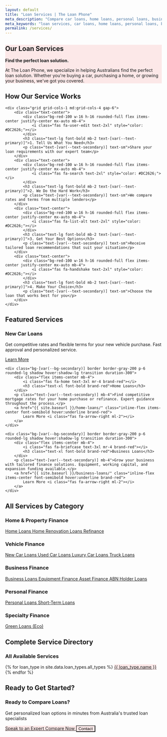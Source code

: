 ```yaml
---
layout: default
title: "Loan Services | The Loan Phone"
meta_description: "Compare car loans, home loans, personal loans, business loans and more. Find the perfect loan solution with Australia's trusted loan specialists."
meta_keywords: "loan services, car loans, home loans, personal loans, business loans, loan comparison, australia, loan specialists"
permalink: /services/
---
```


<!-- PINK HERO SECTION - CONSISTENT WITH ABOUT PAGE -->
<section style="background-color: #fce8e8;">
    <div class="container mx-auto px-6 py-16 text-center animate-on-scroll">
        <h1 class="text-5xl font-extrabold text-gray-800 mb-4">Our Loan <span class="brand-red">Services</span></h1>
        <div class="text-center mb-8">
            <div class="space-y-4 text-lg text-gray-600 max-w-3xl mx-auto">
                <p><strong>Find the perfect loan solution.</strong></p>
                <p>At The Loan Phone, we specialize in helping Australians find the perfect loan solution. Whether you're buying a car, purchasing a home, or growing your business, we've got you covered.</p>
            </div>
        </div>
    </div>
</section>

<!-- Services Index Content - FIXED: Remove separate container background -->
<div class="py-8" style="background-color: var(--bg-primary);">
<div class="container mx-auto px-6">

<!-- HOW IT WORKS PROCESS - FIXED: Proper dark mode backgrounds -->
<div class="bg-[var(--bg-secondary)] rounded-lg shadow-lg p-8 mb-8 border border-gray-200 transition-colors duration-300">
    <div class="text-center mb-8">
        <h2 class="text-3xl font-bold text-[var(--text-primary)] mb-4">How Our Service Works</h2>
    </div>
    
    <div class="grid grid-cols-1 md:grid-cols-4 gap-6">
        <div class="text-center">
            <div class="bg-red-100 w-16 h-16 rounded-full flex items-center justify-center mx-auto mb-4">
                <i class="fas fa-user-edit text-2xl" style="color: #DC2626;"></i>
            </div>
            <h3 class="text-lg font-bold mb-2 text-[var(--text-primary)]">1. Tell Us What You Need</h3>
            <p class="text-[var(--text-secondary)] text-sm">Share your loan requirements with our expert team</p>
        </div>
        <div class="text-center">
            <div class="bg-red-100 w-16 h-16 rounded-full flex items-center justify-center mx-auto mb-4">
                <i class="fas fa-search text-2xl" style="color: #DC2626;"></i>
            </div>
            <h3 class="text-lg font-bold mb-2 text-[var(--text-primary)]">2. We Do the Hard Work</h3>
            <p class="text-[var(--text-secondary)] text-sm">We compare rates and terms from multiple lenders</p>
        </div>
        <div class="text-center">
            <div class="bg-red-100 w-16 h-16 rounded-full flex items-center justify-center mx-auto mb-4">
                <i class="fas fa-list-alt text-2xl" style="color: #DC2626;"></i>
            </div>
            <h3 class="text-lg font-bold mb-2 text-[var(--text-primary)]">3. Get Your Best Options</h3>
            <p class="text-[var(--text-secondary)] text-sm">Receive tailored loan recommendations that suit your situation</p>
        </div>
        <div class="text-center">
            <div class="bg-red-100 w-16 h-16 rounded-full flex items-center justify-center mx-auto mb-4">
                <i class="fas fa-handshake text-2xl" style="color: #DC2626;"></i>
            </div>
            <h3 class="text-lg font-bold mb-2 text-[var(--text-primary)]">4. Make Your Choice</h3>
            <p class="text-[var(--text-secondary)] text-sm">Choose the loan that works best for you</p>
        </div>
    </div>
</div>

<h2 class="text-2xl font-bold text-[var(--text-primary)] mb-6">Featured Services</h2>

<div class="grid grid-cols-1 md:grid-cols-3 gap-6 mb-8">
    <div class="bg-[var(--bg-secondary)] border border-gray-200 p-6 rounded-lg shadow hover:shadow-lg transition duration-300">
        <div class="flex items-center mb-4">
            <i class="fas fa-car text-3xl mr-4 brand-red"></i>
            <h3 class="text-xl font-bold brand-red">New Car Loans</h3>
        </div>
        <p class="text-[var(--text-secondary)] mb-4">Get competitive rates and flexible terms for your new vehicle purchase. Fast approval and personalized service.</p>
        <a href="{{ site.baseurl }}/new-car-loans/" class="inline-flex items-center font-semibold hover:underline brand-red">
            Learn More <i class="fas fa-arrow-right ml-2"></i>
        </a>
    </div>
    
    <div class="bg-[var(--bg-secondary)] border border-gray-200 p-6 rounded-lg shadow hover:shadow-lg transition duration-300">
        <div class="flex items-center mb-4">
            <i class="fas fa-home text-3xl mr-4 brand-red"></i>
            <h3 class="text-xl font-bold brand-red">Home Loans</h3>
        </div>
        <p class="text-[var(--text-secondary)] mb-4">Find competitive mortgage rates for your home purchase or refinance. Expert guidance throughout the process.</p>
        <a href="{{ site.baseurl }}/home-loans/" class="inline-flex items-center font-semibold hover:underline brand-red">
            Learn More <i class="fas fa-arrow-right ml-2"></i>
        </a>
    </div>
    
    <div class="bg-[var(--bg-secondary)] border border-gray-200 p-6 rounded-lg shadow hover:shadow-lg transition duration-300">
        <div class="flex items-center mb-4">
            <i class="fas fa-briefcase text-3xl mr-4 brand-red"></i>
            <h3 class="text-xl font-bold brand-red">Business Loans</h3>
        </div>
        <p class="text-[var(--text-secondary)] mb-4">Grow your business with tailored finance solutions. Equipment, working capital, and expansion funding available.</p>
        <a href="{{ site.baseurl }}/business-loans/" class="inline-flex items-center font-semibold hover:underline brand-red">
            Learn More <i class="fas fa-arrow-right ml-2"></i>
        </a>
    </div>
</div>

<h2 class="text-2xl font-bold text-[var(--text-primary)] mb-6">All Services by Category</h2>

<h3 class="text-xl font-bold mb-4 text-[var(--text-primary)]"><i class="fas fa-home mr-2 brand-red"></i> Home & Property Finance</h3>
<div class="bg-red-50 p-6 rounded-lg mb-6 border-l-4" style="border-color: #DC2626;">
    <div class="grid grid-cols-1 md:grid-cols-2 gap-4">
        <a href="{{ site.baseurl }}/home-loans/" class="flex items-center font-medium hover:bg-red-100 p-3 rounded transition duration-300 brand-red">
            <i class="fas fa-chevron-right mr-2"></i>
            Home Loans
        </a>
        <a href="{{ site.baseurl }}/home-renovation-loans/" class="flex items-center font-medium hover:bg-red-100 p-3 rounded transition duration-300 brand-red">
            <i class="fas fa-chevron-right mr-2"></i>
            Home Renovation Loans
        </a>
        <a href="{{ site.baseurl }}/refinance/" class="flex items-center font-medium hover:bg-red-100 p-3 rounded transition duration-300 brand-red">
            <i class="fas fa-chevron-right mr-2"></i>
            Refinance
        </a>
    </div>
</div>

<h3 class="text-xl font-bold mb-4 text-[var(--text-primary)]"><i class="fas fa-car mr-2 brand-red"></i> Vehicle Finance</h3>
<div class="bg-red-50 p-6 rounded-lg mb-6 border-l-4" style="border-color: #DC2626;">
    <div class="grid grid-cols-1 md:grid-cols-2 gap-4">
        <a href="{{ site.baseurl }}/new-car-loans/" class="flex items-center font-medium hover:bg-red-100 p-3 rounded transition duration-300 brand-red">
            <i class="fas fa-chevron-right mr-2"></i>
            New Car Loans
        </a>
        <a href="{{ site.baseurl }}/used-car-loans/" class="flex items-center font-medium hover:bg-red-100 p-3 rounded transition duration-300 brand-red">
            <i class="fas fa-chevron-right mr-2"></i>
            Used Car Loans
        </a>
        <a href="{{ site.baseurl }}/luxury-car-loans/" class="flex items-center font-medium hover:bg-red-100 p-3 rounded transition duration-300 brand-red">
            <i class="fas fa-chevron-right mr-2"></i>
            Luxury Car Loans
        </a>
        <a href="{{ site.baseurl }}/truck-loans/" class="flex items-center font-medium hover:bg-red-100 p-3 rounded transition duration-300 brand-red">
            <i class="fas fa-chevron-right mr-2"></i>
            Truck Loans
        </a>
    </div>
</div>

<h3 class="text-xl font-bold mb-4 text-[var(--text-primary)]"><i class="fas fa-briefcase mr-2 brand-red"></i> Business Finance</h3>
<div class="bg-red-50 p-6 rounded-lg mb-6 border-l-4" style="border-color: #DC2626;">
    <div class="grid grid-cols-1 md:grid-cols-2 gap-4">
        <a href="{{ site.baseurl }}/business-loans/" class="flex items-center font-medium hover:bg-red-100 p-3 rounded transition duration-300 brand-red">
            <i class="fas fa-chevron-right mr-2"></i>
            Business Loans
        </a>
        <a href="{{ site.baseurl }}/equipment-finance/" class="flex items-center font-medium hover:bg-red-100 p-3 rounded transition duration-300 brand-red">
            <i class="fas fa-chevron-right mr-2"></i>
            Equipment Finance
        </a>
        <a href="{{ site.baseurl }}/asset-finance/" class="flex items-center font-medium hover:bg-red-100 p-3 rounded transition duration-300 brand-red">
            <i class="fas fa-chevron-right mr-2"></i>
            Asset Finance
        </a>
        <a href="{{ site.baseurl }}/abn-holder-loans/" class="flex items-center font-medium hover:bg-red-100 p-3 rounded transition duration-300 brand-red">
            <i class="fas fa-chevron-right mr-2"></i>
            ABN Holder Loans
        </a>
    </div>
</div>

<h3 class="text-xl font-bold mb-4 text-[var(--text-primary)]"><i class="fas fa-user mr-2 brand-red"></i> Personal Finance</h3>
<div class="bg-red-50 p-6 rounded-lg mb-6 border-l-4" style="border-color: #DC2626;">
    <div class="grid grid-cols-1 md:grid-cols-2 gap-4">
        <a href="{{ site.baseurl }}/personal-loans/" class="flex items-center font-medium hover:bg-red-100 p-3 rounded transition duration-300 brand-red">
            <i class="fas fa-chevron-right mr-2"></i>
            Personal Loans
        </a>
        <a href="{{ site.baseurl }}/short-term-loans/" class="flex items-center font-medium hover:bg-red-100 p-3 rounded transition duration-300 brand-red">
            <i class="fas fa-chevron-right mr-2"></i>
            Short-Term Loans
        </a>
    </div>
</div>

<h3 class="text-xl font-bold mb-4 text-[var(--text-primary)]"><i class="fas fa-leaf mr-2 brand-red"></i> Specialty Finance</h3>
<div class="bg-red-50 p-6 rounded-lg mb-6 border-l-4" style="border-color: #DC2626;">
    <div class="grid grid-cols-1 md:grid-cols-2 gap-4">
        <a href="{{ site.baseurl }}/green-loans/" class="flex items-center font-medium hover:bg-red-100 p-3 rounded transition duration-300 brand-red">
            <i class="fas fa-chevron-right mr-2"></i>
            Green Loans (Eco)
        </a>
    </div>
</div>

<h2 class="text-2xl font-bold text-[var(--text-primary)] mb-6">Complete Service Directory</h2>

<div class="bg-[var(--bg-secondary)] rounded-lg shadow p-6 mb-8 border border-gray-200 transition-colors duration-300">
    <h3 class="text-xl font-bold mb-4 text-[var(--text-primary)]">All Available Services</h3>
    <div class="grid grid-cols-1 md:grid-cols-2 lg:grid-cols-3 gap-3">
        {% for loan_type in site.data.loan_types.all_types %}
        <a href="{{ site.baseurl }}{{ loan_type.url }}" class="block p-3 rounded transition duration-300 text-gray-800 border border-gray-300" style="background-color: #fce8e8;">
            <i class="fas fa-arrow-right mr-2"></i>
            {{ loan_type.name }}
        </a>
        {% endfor %}
    </div>
</div>

<h2 class="text-2xl font-bold text-[var(--text-primary)] mb-6">Ready to Get Started?</h2>

<!-- FIXED: All buttons now pink with gray text -->
<div class="bg-[var(--bg-secondary)] rounded-lg shadow p-8 text-center border border-gray-200 transition-colors duration-300">
    <h3 class="text-2xl font-bold mb-4 brand-red">Ready to Compare Loans?</h3>
    <p class="text-lg text-[var(--text-secondary)] mb-6">Get personalized loan options in minutes from Australia's trusted loan specialists</p>
    <div class="flex flex-col sm:flex-row gap-4 justify-center">
        <!-- All buttons now match: Pink background with gray text -->
        <a href="tel:{{ site.contact.phone }}" class="inline-block px-6 py-3 rounded-lg font-semibold transition duration-300 text-gray-800" style="background-color: #fce8e8;">
            <i class="fas fa-phone mr-2"></i>
            Speak to an Expert
        </a>
        <a href="{{ site.baseurl }}/#loan-selector" class="inline-block px-6 py-3 rounded-lg font-semibold transition duration-300 text-gray-800" style="background-color: #fce8e8;">
            <i class="fas fa-chart-bar mr-2"></i>
            Compare Now
        </a>
        <button onclick="openSupportModal()" class="inline-block px-6 py-3 rounded-lg font-semibold transition duration-300 text-gray-800" style="background-color: #fce8e8;">
            <i class="fas fa-envelope mr-2"></i>
            Contact
        </button>
    </div>
</div>

</div>
</div>
<!-- End container -->
